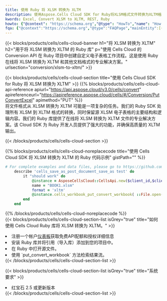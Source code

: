 ```yaml
---
title: 使用 Ruby 将 XLSM 转换为 XLTM
description: 使用Aspose.Cells Cloud SDK for Ruby将XLSM格式文件转换为XLTM格式文件。
kwords: Excel, Convert XLSM to XLTM, REST, Ruby
howto: {"@context": "https://schema.org","@type": "HowTo","name": "How to convert XLSM to XLTM using the Cells Cloud Ruby library.","description": "How to convert XLSM to XLTM using the Cells Cloud Ruby library.","image": {"@type": "ImageObject"},"url": "/ruby/conversion/xlsm-to-xltm/","step": [{ "@type": "HowToStep","name": "How to convert XLSM to XLTM using the Cells Cloud Ruby library. step 1", "image": {"@type": "ImageObject",},"url": "/ruby/conversion/xlsm-to-xltm/","text": "Register an account at <a href='https://dashboard.aspose.cloud/'>Dashboard</a> to get free API quota & authorization details",},{ "@type": "HowToStep","name": "How to convert XLSM to XLTM using the Cells Cloud Ruby library. step 1", "image": {"@type": "ImageObject",},"url": "/ruby/conversion/xlsm-to-xltm/","text": "Install Ruby library and add the reference (import the library) to your project.",},{ "@type": "HowToStep","name": "How to convert XLSM to XLTM using the Cells Cloud Ruby library. step 1", "image": {"@type": "ImageObject",},"url": "/ruby/conversion/xlsm-to-xltm/","text": "Open the source file in Ruby.",},{ "@type": "HowToStep","name": "How to convert XLSM to XLTM using the Cells Cloud Ruby library. step 1", "image": {"@type": "ImageObject",},"url": "/ruby/conversion/xlsm-to-xltm/","text": "Use the `put_convert_workbook` method to retrieve the resulting stream.",}, ],"supply": {"@type": "HowToSupply","name": "document"},"tool": [{"@type": "HowToTool","name": "RubyMine, Visual Studio Code, Aptana Studio, NetBeans"},{"@type": "HowToTool","name": "Aspose Cells"}],"totalTime": "PT6M"}
fqa: {"@context":"https://schema.org","@type":"FAQPage","mainEntity":[{"@type":"Question","name":"Why convert file formats in C# using REST API?","acceptedAnswer":{"@type":"Answer","text":"Documents are encoded in many ways, and some files may be incompatible with the software you use. To open and read such files, just convert them to appropriate file formats.<br/><ol><li>Install .NET SDK and add the reference (import the library) to your project.</li><li>Open the source file in C# using REST API.</li><li>Call the PutConvertWorkbookRequest() method, passing an output filename with required extension.</li><li>Get the result of conversion as a separate file.</li></ol>"}},{"@type":"Question","name":"What file formats can I convert with your C# library?","acceptedAnswer":{"@type":"Answer","text":"We support a variety of file formats for conversion using .NET library, including XLSX, Excel, xls , PDF, CSV, HTML, Markdown, XML, PNG, JPG, TIFF, Json, TXT and many more."}},{"@type":"Question","name":"What is the maximum allowed file size for conversion using this .NET library?","acceptedAnswer":{"@type":"Answer","text":"There are no file size limits for format conversions using .NET library."}}]}
---
```

{{< blocks/products/cells/cells-cloud-banner h1="将 XLSM 转换为 XLTM" h2="用于将 XLSM 转换为 XLTM 的 Ruby 库" p="使用 Cells Cloud 的 Conversion API 在 Ruby 项目中创建自定义电子表格工作流程。这是使用 Ruby 在线将 XLSM 转换为 XLTM 和其他文档格式的专业解决方案。" urlsection="conversion/xlsm-to-xltm/" >}}

{{< blocks/products/cells/cells-cloud-section title="使用 Cells Cloud SDK for Ruby 将 XLSM 转换为 XLTM" >}}
{{% blocks/products/cells/cells-cloud-api-reference apiurl="https://api.aspose.cloud/v3.0/cells/convert" apireferenceurl="https://apireference.aspose.cloud/cells/#/Conversion/PutConvertExcel" apimethod="PUT" %}}
<br/>
将文件格式从 XLSM 转换为 XLTM 可能是一项复杂的任务。我们的 Ruby SDK 处理所有 XLSM 到 XLTM 格式的转换，同时保留源 XLSM 电子表格的主要结构和逻辑内容。我们的 Ruby 库提供了在线将 XLSM 转换为 XLTM 文件的专业解决方案。该 Cloud SDK 为 Ruby 开发人员提供了强大的功能，并确保高质量的 XLTM 输出。

{{< /blocks/products/cells/cells-cloud-section >}}

{{% blocks/products/cells/cells-cloud-noreplacecode title="使用 Cells Cloud SDK 将 XLSM 转换为 XLTM 的 Ruby 代码示例" gistPath="" %}}
 
```ruby
# For complete examples and data files, please go to https://github.com/aspose-cells-cloud/aspose-cells-cloud-ruby/
    describe 'cells_save_as_post_document_save_as test' do
        it "should work" do
            @instance = AsposeCellsCloud::CellsApi.new($client_id,$client_secret,"v3.0","https://api.aspose.cloud/")
            name = "BOOK1.xlsm"
            format = 'xltm'
            @instance.cells_workbook_put_convert_workbook( ::File.open(File.expand_path("data/"+name),"r")  {|io| io.read(io.size) },{:format=>format})     
        end
    end
```
 
{{% /blocks/products/cells/cells-cloud-noreplacecode %}}
<br/>
{{< blocks/products/cells/cells-cloud-section-list isGrey="true" title="如何使用 Cells Cloud Ruby 库将 XLSM 转换为 XLTM。" >}}
<li>注册一个帐户<a href="https://dashboard.aspose.cloud/">仪表板</a>获取免费API配额和授权详细信息</li>
<li>安装 Ruby 库并将引用（导入库）添加到您的项目中。</li>
<li>在 Ruby 中打开源文件。</li>
<li>使用 `put_convert_workbook` 方法检索结果流。</li>
{{< /blocks/products/cells/cells-cloud-section-list >}}

{{< blocks/products/cells/cells-cloud-section-list isGrey="true" title="系统要求" >}}
<li>红宝石 2.5 或更新版本</li>
{{< /blocks/products/cells/cells-cloud-section-list >}}

